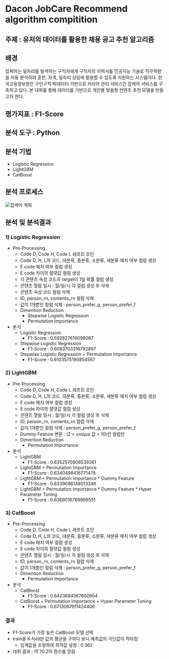 # Dacon JobCare Recommend algorithm compitition

## 주제 : 유저의 데이터를 활용한 채용 공고 추천 알고리즘

## 배경
잡케어는 일자리를 탐색하는 구직자에게 구직자의 이력서를 인공지능 기술로 직무역량을 자동 분석하여 훈련, 자격, 일자리 상담에 활용할 수 있도록 지원하는 시스템이다.
한국고용정보원은 구인구직 빅데이터 기반으로 커리어 관리 서비스인 잡케어 서비스를 구축하고 있다. 
본 대회를 통해 데이터를 기반으로 개인별 맞춤형 컨텐츠 추천 모델을 만들고자 한다.

## 평가지표 : F1-Score

## 분석 도구 : Python

## 분석 기법
* Logistic Regression
* LightGBM
* CatBoost

## 분석 프로세스
![잡케어 계획](https://user-images.githubusercontent.com/53997054/153756380-8cec8931-1793-4fac-992d-9937995ee1ab.png)

## 분석 및 분석결과
### 1) Logistic Regression
* Pre-Processing
  * Code D, Code H, Code L 레프트 조인
  * Code D, H, L의 코드, 대분류, 중분류, 소분류, 세분류 매치 여부 컬럼 생성
  * E code 매치 여부 컬럼 생성
  * E code 차이의 절댓값 컬럼 생성
  * 각 콘텐츠 속성 코드의 target이 1일 확률 컬럼 생성
  * 콘텐츠 열람 일시 : 월/일/시 각 컬럼 생성 후 삭제
  * 콘텐츠 속성 코드 컬럼 삭제
  * ID, person_rn, contents_rn 컬럼 삭제
  * 값이 1개뿐인 컬럼 삭제 : person_prefer_g, person_prefer_f
  * Dimention Reduction
    * Stepwise Logistic Regression
    * Permutation Importance
* 분석
  * Logistic Regression
    * F1-Score : 0.592827619098087
  * Stepwise Logistic Regression
    * F1-Score : 0.6083703316792897
  * Stepwise Logistic Regression + Permutation Importance
    * F1-Score : 0.6103575190854587
### 2) LightGBM
* Pre-Processing
  * Code D, Code H, Code L 레프트 조인
  * Code D, H, L의 코드, 대분류, 중분류, 소분류, 세분류 매치 여부 컬럼 생성
  * E code 매치 여부 컬럼 생성
  * E code 차이의 절댓값 컬럼 생성
  * 콘텐츠 열람 일시 : 월/일/시 각 컬럼 생성 후 삭제
  * ID, person_rn, contents_rn 컬럼 삭제
  * 값이 1개뿐인 컬럼 삭제 : person_prefer_g, person_prefer_f
  * Dummy Feature 변환 : (2 < unique 값 < 10)인 컬럼만
  * Dimention Reduction
    * Permutation Importance
* 분석
  * LightGBM
    * F1-Score : 0.6352570908539361
  * LightGBM + Permutation Importance
    * F1-Score : 0.6340498416771478
  * LightGBM + Permutation Importance * Dummy Feature
    * F1-Score : 0.6339096148013346
  * LightGBM + Permutation Importance * Dummy Feature * Hyper Parameter Tuning
    * F1-Score : 0.6369016769999551
### 3) CatBoost
* Pre-Processing
  * Code D, Code H, Code L 레프트 조인
  * Code D, H, L의 코드, 대분류, 중분류, 소분류, 세분류 매치 여부 컬럼 생성
  * E code 매치 여부 컬럼 생성
  * E code 차이의 절댓값 컬럼 생성
  * 콘텐츠 열람 일시 : 월/일/시 각 컬럼 생성 후 삭제
  * ID, person_rn, contents_rn 컬럼 삭제
  * 값이 1개뿐인 컬럼 삭제 : person_prefer_g, person_prefer_f
  * Dimention Reduction
    * Permutation Importance
* 분석
  * CatBoost
    * F1-Score : 0.6423694567600954
  * CatBoost + Permutation Importance + Hyper Parameter Tuning
    * F1-Score : 0.6713067911424406
### 결과
* F1-Score가 가장 높은 CatBoost 모델 선택
* train을 K-fold한 값의 평균을 구하다 보니 예측값의 극단값이 작아짐
  * 임계값을 조정하여 최적값 설정 : 0.362
* 대회 결과 : 약 70.2의 점수를 얻음

